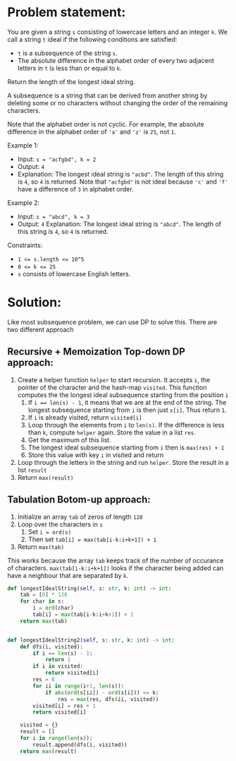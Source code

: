 # Problem statement:

You are given a string `s` consisting of lowercase letters and an integer `k`. We call a string `t` ideal if the following conditions are satisfied:

- `t` is a subsequence of the string `s`.
- The absolute difference in the alphabet order of every two adjacent letters in `t` is less than or equal to `k`.

Return the length of the longest ideal string.

A subsequence is a string that can be derived from another string by deleting some or no characters without changing the order of the remaining characters.

Note that the alphabet order is not cyclic. For example, the absolute difference in the alphabet order of `'a'` and `'z'` is `25`, not `1`.

 

Example 1:

- Input: `s = "acfgbd", k = 2`
- Output: `4`
- Explanation: The longest ideal string is `"acbd"`. The length of this string is `4`, so `4` is returned.
Note that `"acfgbd"` is not ideal because `'c'` and `'f'` have a difference of `3` in alphabet order.

Example 2:

- Input: `s = "abcd", k = 3`
- Output: `4`
Explanation: The longest ideal string is `"abcd"`. The length of this string is `4`, so `4` is returned.

 

Constraints:

- `1 <= s.length <= 10^5`
- `0 <= k <= 25`
- `s` consists of lowercase English letters.


# Solution:

Like most subsequence problem, we can use DP to solve this. There are two different approach

## Recursive + Memoization Top-down DP approach:
1. Create a helper function `helper` to start recursion. It accepts `i`, the pointer of the character and the hash-map `visited`. This function computes the the longest ideal subsequence starting from the position `i`
   1. If `i == len(s) - 1`, it means that we are at the end of the string. The longest subsequence starting from `i` is then just `s[i]`. Thus return `1`.
   2. If `i` is already visited, return `visited[i]`
   3. Loop through the elements from `i` to `len(s)`. If the difference is less than `k`, compute `helper` again. Store the value in a list `res`.
   4. Get the maximum of this list.
   5. The longest ideal subsequence starting from `i` then is `max(res) + 1`
   6. Store this value with key `i` in visited and return
2. Loop through the letters in the string and run `helper`. Store the result in a list `result`
3. Return `max(result)`

## Tabulation Botom-up approach:
1. Initialize an array `tab` of zeros of length `128`
2. Loop over the characters in `s`
   1. Set `i = ord(s)`
   2. Then set `tab[i] = max(tab[i-k:i+k+1]) + 1`
3. Return `max(tab)`

This works because the array `tab` keeps track of the number of occurance of characters. `max(tab[i-k:i+k+1])` looks if the character being added can have a neighbour that are separated by `k`.


```python
def longestIdealString(self, s: str, k: int) -> int:
    tab = [0] * 128
    for char in s:
        i = ord(char)
        tab[i] = max(tab[i-k:i+k+1]) + 1
    return max(tab)


def longestIdealString2(self, s: str, k: int) -> int:
    def dfs(i, visited):
        if i == len(s) - 1:
            return 1
        if i in visited:
            return visited[i]
        res = 0
        for ii in range(i+1, len(s)):
            if abs(ord(s[ii]) - ord(s[i])) <= k:
                res = max(res, dfs(ii, visited))
        visited[i] = res + 1
        return visited[i]

    visited = {}
    result = []
    for i in range(len(s)):
        result.append(dfs(i, visited))
    return max(result)
```